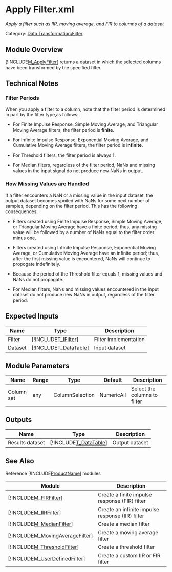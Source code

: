 # Apply Filter.xml

*Apply a filter such as IIR, moving average, and FIR to columns of a dataset*

Category: [Data Transformation\Filter](529B4991-8A7F-4E12-8F36-51F9FACA4383)


## Module Overview
[!INCLUDE[M_ApplyFilter](Token\M_ApplyFilter.md)] returns a dataset in which the selected columns have been transformed by the specified filter.


## Technical Notes

### Filter Periods
When you apply a filter to a column, note that the filter period is determined in part by the filter type,as follows:


-   For Finite Impulse Response, Simple Moving Average, and Triangular Moving Average filters, the filter period is **finite**.

-   For Infinite Impulse Response, Exponential Moving Average, and Cumulative Moving Average filters, the filter period is **infinite**.

-   For Threshold filters, the filter period is always **1**.

-   For Median filters, regardless of the filter period, NaNs and missing values in the input signal do not produce new NaNs in output.


### How Missing Values are Handled
If a filter encounters a NaN or a missing value in the input dataset, the output dataset becomes spoiled with NaNs for some next number of samples, depending on the filter period. This has the following consequences:


-   Filters created using Finite Impulse Response, Simple Moving Average, or Triangular Moving Average have a finite period; thus, any missing value will be followed by a number of NaNs equal to the filter order minus one.

-   Filters created using Infinite Impulse Response, Exponential Moving Average, or Cumulative Moving Average have an infinite period; thus, after the first missing value is encountered, NaNs will continue to propogate indefinitely.

-   Because the period of the Threshold filter equals 1, missing values and NaNs do not propagate.

-   For Median filters, NaNs and missing values encountered in the input dataset do not produce new NaNs in output, regardless of the filter period.


## 
## Expected Inputs


|Name|Type|Description|
|--------|--------|---------------|
|Filter|[!INCLUDE[T_IFilter](Token\T_IFilter.md)]|Filter implementation|
|Dataset|[!INCLUDE[T_DataTable](Token\T_DataTable.md)]|Input dataset|


## Module Parameters


|Name|Range|Type|Default|Description|
|--------|---------|--------|-----------|---------------|
|Column set|any|ColumnSelection|NumericAll|Select the columns to filter|


## Outputs


|Name|Type|Description|
|--------|--------|---------------|
|Results dataset|[!INCLUDE[T_DataTable](Token\T_DataTable.md)]|Output dataset|


## See Also
Reference [!INCLUDE[ProductName](Token\ProductName.md)] modules



|Module|Description|
|----------|---------------|
|[!INCLUDE[M_FIRFilter](Token\M_FIRFilter.md)]|Create a finite impulse response (FIR) filter|
|[!INCLUDE[M_IIRFilter](Token\M_IIRFilter.md)]|Create an infinite impulse response (IIR) filter|
|[!INCLUDE[M_MedianFilter](Token\M_MedianFilter.md)]|Create a median filter|
|[!INCLUDE[M_MovingAverageFilter](Token\M_MovingAverageFilter.md)]|Create a moving average filter|
|[!INCLUDE[M_ThresholdFilter](Token\M_ThresholdFilter.md)]|Create a threshold filter|
|[!INCLUDE[M_UserDefinedFilter](Token\M_UserDefinedFilter.md)]|Create a custom IIR or FIR filter|

</br>
</br>

